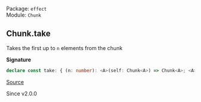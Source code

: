 Package: `effect`<br />
Module: `Chunk`<br />

## Chunk.take

Takes the first up to `n` elements from the chunk

**Signature**

```ts
declare const take: { (n: number): <A>(self: Chunk<A>) => Chunk<A>; <A>(self: Chunk<A>, n: number): Chunk<A>; }
```

[Source](https://github.com/Effect-TS/effect/tree/main/packages/effect/src/Chunk.ts#L465)

Since v2.0.0